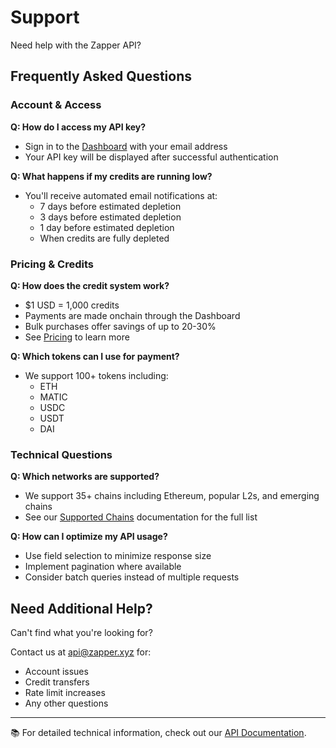 # Support

Need help with the Zapper API? 

## Frequently Asked Questions

### Account & Access
**Q: How do I access my API key?**
- Sign in to the [Dashboard](/dashboard) with your email address
- Your API key will be displayed after successful authentication

**Q: What happens if my credits are running low?**
- You'll receive automated email notifications at:
  - 7 days before estimated depletion
  - 3 days before estimated depletion
  - 1 day before estimated depletion
  - When credits are fully depleted

### Pricing & Credits
**Q: How does the credit system work?**
- $1 USD = 1,000 credits
- Payments are made onchain through the Dashboard
- Bulk purchases offer savings of up to 20-30%
- See [Pricing](/docs/api/pricing) to learn more

**Q: Which tokens can I use for payment?**
- We support 100+ tokens including:
  - ETH
  - MATIC
  - USDC
  - USDT
  - DAI

### Technical Questions
**Q: Which networks are supported?**
- We support 35+ chains including Ethereum, popular L2s, and emerging chains
- See our [Supported Chains](/docs/api/supported-chains) documentation for the full list

**Q: How can I optimize my API usage?**
- Use field selection to minimize response size
- Implement pagination where available
- Consider batch queries instead of multiple requests

## Need Additional Help?

Can't find what you're looking for?

Contact us at api@zapper.xyz for:

- Account issues
- Credit transfers
- Rate limit increases
- Any other questions

---

📚 For detailed technical information, check out our [API Documentation](/docs/api/).